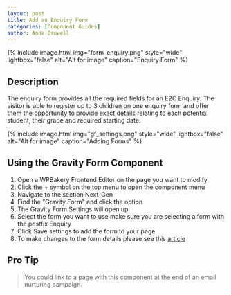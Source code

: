 ```yaml
---
layout: post
title: Add an Enquiry Form
categories: [Component Guides]
author: Anna Browell
---
```

{% include image.html img="form_enquiry.png" style="wide" lightbox="false" alt="Alt for image" caption="Enquiry Form" %}


## Description

The enquiry form provides all the required fields for an E2C Enquiry. The visitor is able to register up to 3 children on one enquiry form and offer them the opportunity to provide exact details relating to each potential student, their grade and required starting date.



{% include image.html img="gf_settings.png" style="wide" lightbox="false" alt="Alt for image" caption="Adding Forms" %}


## Using the Gravity Form Component


1. Open a WPBakery Frontend Editor on the page you want to modify
2. Click the + symbol on the top menu to open the component menu
3. Navigate to the section Next-Gen
4. Find the "Gravity Form" and click the option
5. The Gravity Form Settings will open up
6. Select the form you want to use make sure you are selecting a form with the postfix Enquiry
7. Click Save settings to add the form to your page
8. To make changes to the form details please see this [article](/nextgen/EditingForms/)


## Pro Tip
> You could link to a page with this component at the end of an email nurturing campaign.
